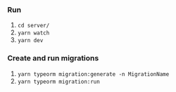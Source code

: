 ### Run

1. `cd server/`
2. `yarn watch`
3. `yarn dev`

### Create and run migrations

1. `yarn typeorm migration:generate -n MigrationName`
2. `yarn typeorm migration:run`
